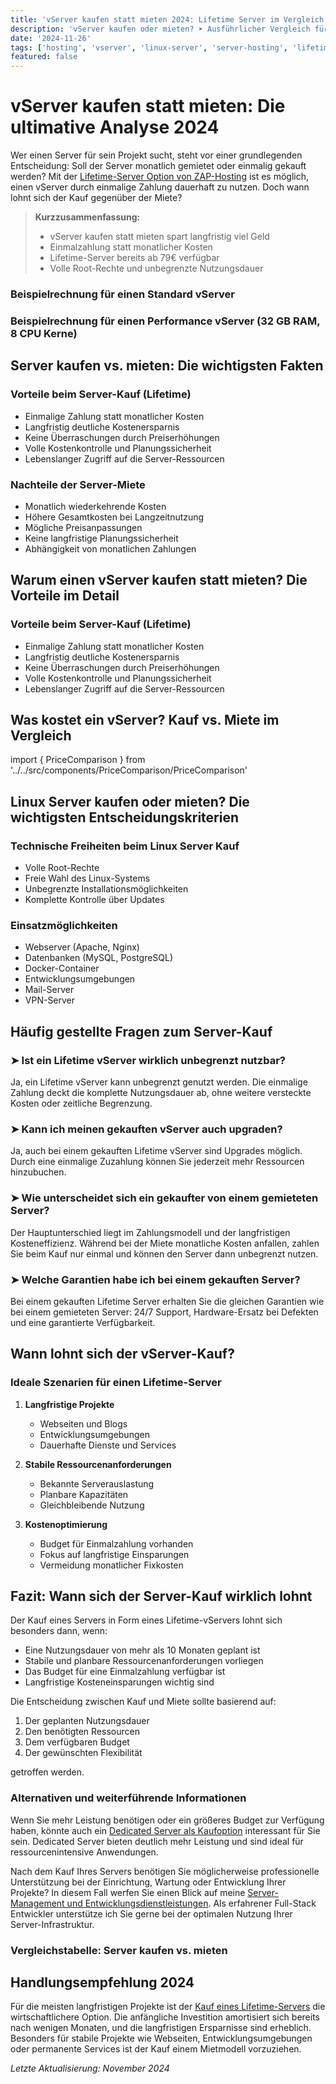 ```yaml
---
title: 'vServer kaufen statt mieten 2024: Lifetime Server im Vergleich'
description: 'vServer kaufen oder mieten? ➤ Ausführlicher Vergleich für Linux Server & vServer ✓ Lifetime Server vs. monatliche Miete ✓ Kostenkalkulation & Vorteile beim Server-Kauf'
date: '2024-11-26'
tags: ['hosting', 'vserver', 'linux-server', 'server-hosting', 'lifetime-server', 'dedicated-server', 'root-server', 'vserver-kaufen', 'server-kaufen']
featured: false
---
```


# vServer kaufen statt mieten: Die ultimative Analyse 2024

Wer einen Server für sein Projekt sucht, steht vor einer grundlegenden Entscheidung: Soll der Server monatlich gemietet oder einmalig gekauft werden? Mit der [Lifetime-Server Option von ZAP-Hosting](https://zap-hosting.com/vserverhomepage) ist es möglich, einen vServer durch einmalige Zahlung dauerhaft zu nutzen. Doch wann lohnt sich der Kauf gegenüber der Miete?

> **Kurzzusammenfassung:**
> - vServer kaufen statt mieten spart langfristig viel Geld
> - Einmalzahlung statt monatlicher Kosten
> - Lifetime-Server bereits ab 79€ verfügbar
> - Volle Root-Rechte und unbegrenzte Nutzungsdauer

### Beispielrechnung für einen Standard vServer
<PriceComparison
  title="Standard vServer"
  monthlyRent={7.90}
  lifetimePrice={79.00}
  breakEvenMonths={10}
  savingsYear2={110.60}
  savingsYear5={395.00}
/>

### Beispielrechnung für einen Performance vServer (32 GB RAM, 8 CPU Kerne)
<PriceComparison
  title="Performance vServer (32 GB RAM, 8 CPU Kerne)"
  monthlyRent={28.80}
  lifetimePrice={301.80}
  breakEvenMonths={10.5}
  savingsYear2={389.40}
  savingsYear5={1426.20}
/>

## Server kaufen vs. mieten: Die wichtigsten Fakten

### Vorteile beim Server-Kauf (Lifetime)
- Einmalige Zahlung statt monatlicher Kosten
- Langfristig deutliche Kostenersparnis
- Keine Überraschungen durch Preiserhöhungen
- Volle Kostenkontrolle und Planungssicherheit
- Lebenslanger Zugriff auf die Server-Ressourcen

### Nachteile der Server-Miete
- Monatlich wiederkehrende Kosten
- Höhere Gesamtkosten bei Langzeitnutzung
- Mögliche Preisanpassungen
- Keine langfristige Planungssicherheit
- Abhängigkeit von monatlichen Zahlungen

## Warum einen vServer kaufen statt mieten? Die Vorteile im Detail

### Vorteile beim Server-Kauf (Lifetime)
- Einmalige Zahlung statt monatlicher Kosten
- Langfristig deutliche Kostenersparnis
- Keine Überraschungen durch Preiserhöhungen
- Volle Kostenkontrolle und Planungssicherheit
- Lebenslanger Zugriff auf die Server-Ressourcen

## Was kostet ein vServer? Kauf vs. Miete im Vergleich

import { PriceComparison } from '../../src/components/PriceComparison/PriceComparison'

## Linux Server kaufen oder mieten? Die wichtigsten Entscheidungskriterien

### Technische Freiheiten beim Linux Server Kauf
- Volle Root-Rechte
- Freie Wahl des Linux-Systems
- Unbegrenzte Installationsmöglichkeiten
- Komplette Kontrolle über Updates

### Einsatzmöglichkeiten
- Webserver (Apache, Nginx)
- Datenbanken (MySQL, PostgreSQL)
- Docker-Container
- Entwicklungsumgebungen
- Mail-Server
- VPN-Server

## Häufig gestellte Fragen zum Server-Kauf

### ➤ Ist ein Lifetime vServer wirklich unbegrenzt nutzbar?
Ja, ein Lifetime vServer kann unbegrenzt genutzt werden. Die einmalige Zahlung deckt die komplette Nutzungsdauer ab, ohne weitere versteckte Kosten oder zeitliche Begrenzung.

### ➤ Kann ich meinen gekauften vServer auch upgraden?
Ja, auch bei einem gekauften Lifetime vServer sind Upgrades möglich. Durch eine einmalige Zuzahlung können Sie jederzeit mehr Ressourcen hinzubuchen.

### ➤ Wie unterscheidet sich ein gekaufter von einem gemieteten Server?
Der Hauptunterschied liegt im Zahlungsmodell und der langfristigen Kosteneffizienz. Während bei der Miete monatliche Kosten anfallen, zahlen Sie beim Kauf nur einmal und können den Server dann unbegrenzt nutzen.

### ➤ Welche Garantien habe ich bei einem gekauften Server?
Bei einem gekauften Lifetime Server erhalten Sie die gleichen Garantien wie bei einem gemieteten Server: 24/7 Support, Hardware-Ersatz bei Defekten und eine garantierte Verfügbarkeit.

## Wann lohnt sich der vServer-Kauf?

### Ideale Szenarien für einen Lifetime-Server
1. **Langfristige Projekte**
   - Webseiten und Blogs
   - Entwicklungsumgebungen
   - Dauerhafte Dienste und Services

2. **Stabile Ressourcenanforderungen**
   - Bekannte Serverauslastung
   - Planbare Kapazitäten
   - Gleichbleibende Nutzung

3. **Kostenoptimierung**
   - Budget für Einmalzahlung vorhanden
   - Fokus auf langfristige Einsparungen
   - Vermeidung monatlicher Fixkosten

## Fazit: Wann sich der Server-Kauf wirklich lohnt

Der Kauf eines Servers in Form eines Lifetime-vServers lohnt sich besonders dann, wenn:
- Eine Nutzungsdauer von mehr als 10 Monaten geplant ist
- Stabile und planbare Ressourcenanforderungen vorliegen
- Das Budget für eine Einmalzahlung verfügbar ist
- Langfristige Kosteneinsparungen wichtig sind

Die Entscheidung zwischen Kauf und Miete sollte basierend auf:
1. Der geplanten Nutzungsdauer
2. Den benötigten Ressourcen
3. Dem verfügbaren Budget
4. Der gewünschten Flexibilität

getroffen werden.

### Alternativen und weiterführende Informationen

Wenn Sie mehr Leistung benötigen oder ein größeres Budget zur Verfügung haben, könnte auch ein [Dedicated Server als Kaufoption](/blog/dedicated-server-kaufen-statt-mieten) interessant für Sie sein. Dedicated Server bieten deutlich mehr Leistung und sind ideal für ressourcenintensive Anwendungen.

Nach dem Kauf Ihres Servers benötigen Sie möglicherweise professionelle Unterstützung bei der Einrichtung, Wartung oder Entwicklung Ihrer Projekte? In diesem Fall werfen Sie einen Blick auf meine [Server-Management und Entwicklungsdienstleistungen](/services). Als erfahrener Full-Stack Entwickler unterstütze ich Sie gerne bei der optimalen Nutzung Ihrer Server-Infrastruktur.

### Vergleichstabelle: Server kaufen vs. mieten
<ServerComparisonTable />

## Handlungsempfehlung 2024

Für die meisten langfristigen Projekte ist der [Kauf eines Lifetime-Servers](https://zap-hosting.com/vserverhomepage) die wirtschaftlichere Option. Die anfängliche Investition amortisiert sich bereits nach wenigen Monaten, und die langfristigen Ersparnisse sind erheblich. Besonders für stabile Projekte wie Webseiten, Entwicklungsumgebungen oder permanente Services ist der Kauf einem Mietmodell vorzuziehen.

*Letzte Aktualisierung: November 2024*
